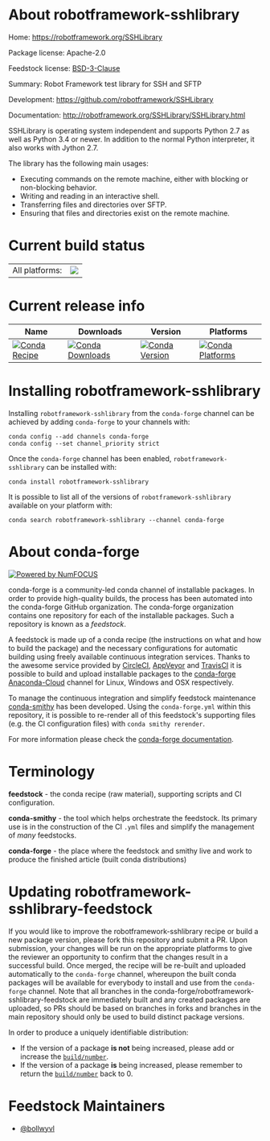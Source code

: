 About robotframework-sshlibrary
===============================

Home: https://robotframework.org/SSHLibrary

Package license: Apache-2.0

Feedstock license: [BSD-3-Clause](https://github.com/conda-forge/robotframework-sshlibrary-feedstock/blob/master/LICENSE.txt)

Summary: Robot Framework test library for SSH and SFTP

Development: https://github.com/robotframework/SSHLibrary

Documentation: http://robotframework.org/SSHLibrary/SSHLibrary.html

SSHLibrary is operating system independent and supports Python 2.7 as well
as Python 3.4 or newer. In addition to the normal Python interpreter, it
also works with Jython 2.7.

The library has the following main usages:

- Executing commands on the remote machine, either with blocking or
  non-blocking behavior.
- Writing and reading in an interactive shell.
- Transferring files and directories over SFTP.
- Ensuring that files and directories exist on the remote machine.


Current build status
====================


<table><tr><td>All platforms:</td>
    <td>
      <a href="https://dev.azure.com/conda-forge/feedstock-builds/_build/latest?definitionId=4302&branchName=master">
        <img src="https://dev.azure.com/conda-forge/feedstock-builds/_apis/build/status/robotframework-sshlibrary-feedstock?branchName=master">
      </a>
    </td>
  </tr>
</table>

Current release info
====================

| Name | Downloads | Version | Platforms |
| --- | --- | --- | --- |
| [![Conda Recipe](https://img.shields.io/badge/recipe-robotframework--sshlibrary-green.svg)](https://anaconda.org/conda-forge/robotframework-sshlibrary) | [![Conda Downloads](https://img.shields.io/conda/dn/conda-forge/robotframework-sshlibrary.svg)](https://anaconda.org/conda-forge/robotframework-sshlibrary) | [![Conda Version](https://img.shields.io/conda/vn/conda-forge/robotframework-sshlibrary.svg)](https://anaconda.org/conda-forge/robotframework-sshlibrary) | [![Conda Platforms](https://img.shields.io/conda/pn/conda-forge/robotframework-sshlibrary.svg)](https://anaconda.org/conda-forge/robotframework-sshlibrary) |

Installing robotframework-sshlibrary
====================================

Installing `robotframework-sshlibrary` from the `conda-forge` channel can be achieved by adding `conda-forge` to your channels with:

```
conda config --add channels conda-forge
conda config --set channel_priority strict
```

Once the `conda-forge` channel has been enabled, `robotframework-sshlibrary` can be installed with:

```
conda install robotframework-sshlibrary
```

It is possible to list all of the versions of `robotframework-sshlibrary` available on your platform with:

```
conda search robotframework-sshlibrary --channel conda-forge
```


About conda-forge
=================

[![Powered by NumFOCUS](https://img.shields.io/badge/powered%20by-NumFOCUS-orange.svg?style=flat&colorA=E1523D&colorB=007D8A)](http://numfocus.org)

conda-forge is a community-led conda channel of installable packages.
In order to provide high-quality builds, the process has been automated into the
conda-forge GitHub organization. The conda-forge organization contains one repository
for each of the installable packages. Such a repository is known as a *feedstock*.

A feedstock is made up of a conda recipe (the instructions on what and how to build
the package) and the necessary configurations for automatic building using freely
available continuous integration services. Thanks to the awesome service provided by
[CircleCI](https://circleci.com/), [AppVeyor](https://www.appveyor.com/)
and [TravisCI](https://travis-ci.com/) it is possible to build and upload installable
packages to the [conda-forge](https://anaconda.org/conda-forge)
[Anaconda-Cloud](https://anaconda.org/) channel for Linux, Windows and OSX respectively.

To manage the continuous integration and simplify feedstock maintenance
[conda-smithy](https://github.com/conda-forge/conda-smithy) has been developed.
Using the ``conda-forge.yml`` within this repository, it is possible to re-render all of
this feedstock's supporting files (e.g. the CI configuration files) with ``conda smithy rerender``.

For more information please check the [conda-forge documentation](https://conda-forge.org/docs/).

Terminology
===========

**feedstock** - the conda recipe (raw material), supporting scripts and CI configuration.

**conda-smithy** - the tool which helps orchestrate the feedstock.
                   Its primary use is in the construction of the CI ``.yml`` files
                   and simplify the management of *many* feedstocks.

**conda-forge** - the place where the feedstock and smithy live and work to
                  produce the finished article (built conda distributions)


Updating robotframework-sshlibrary-feedstock
============================================

If you would like to improve the robotframework-sshlibrary recipe or build a new
package version, please fork this repository and submit a PR. Upon submission,
your changes will be run on the appropriate platforms to give the reviewer an
opportunity to confirm that the changes result in a successful build. Once
merged, the recipe will be re-built and uploaded automatically to the
`conda-forge` channel, whereupon the built conda packages will be available for
everybody to install and use from the `conda-forge` channel.
Note that all branches in the conda-forge/robotframework-sshlibrary-feedstock are
immediately built and any created packages are uploaded, so PRs should be based
on branches in forks and branches in the main repository should only be used to
build distinct package versions.

In order to produce a uniquely identifiable distribution:
 * If the version of a package **is not** being increased, please add or increase
   the [``build/number``](https://docs.conda.io/projects/conda-build/en/latest/resources/define-metadata.html#build-number-and-string).
 * If the version of a package **is** being increased, please remember to return
   the [``build/number``](https://docs.conda.io/projects/conda-build/en/latest/resources/define-metadata.html#build-number-and-string)
   back to 0.

Feedstock Maintainers
=====================

* [@bollwyvl](https://github.com/bollwyvl/)

